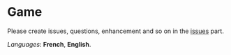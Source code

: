 Game
====

Please create issues, questions, enhancement and so on in the [issues](https://github.com/Ayolan/game/issues) part.

*Languages*: **French**, **English**.
